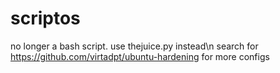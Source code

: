 # scriptos
no longer a bash script. use thejuice.py instead\n
search for https://github.com/virtadpt/ubuntu-hardening for more configs
